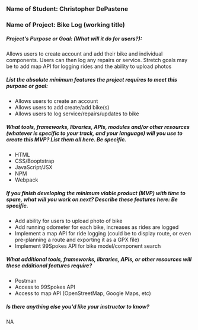 ### Name of Student: Christopher DePastene

### Name of Project: Bike Log (working title)

##### Project's Purpose or Goal: (What will it do for users?):

Allows users to create account and add their bike and individual components. Users can then log any repairs or service. Stretch goals may be to add  map API for logging rides and the ability to upload photos


##### List the absolute minimum features the project requires to meet this purpose or goal:
* Allows users to create an account
* Allows users to add create/add bike(s)
* Allows users to log service/repairs/updates to bike

##### What tools, frameworks, libraries, APIs, modules and/or other resources (whatever is specific to your track, and your language) will you use to create this MVP? List them all here. Be specific.
* HTML
* CSS/Booptstrap
* JavaScript/JSX
* NPM
* Webpack

##### If you finish developing the minimum viable product (MVP) with time to spare, what will you work on next? Describe these features here: Be specific.
* Add ability for users to upload photo of bike
* Add running odometer for each bike, increases as rides are logged
* Implement a map API for ride logging (could be to display route, or even pre-planning a route and exporting it as a GPX file)
* Implement 99Spokes API for bike model/component search


##### What additional tools, frameworks, libraries, APIs, or other resources will these additional features require?
* Postman
* Access to 99Spokes API
* Access to map API (OpenStreetMap, Google Maps, etc)

##### Is there anything else you'd like your instructor to know?
NA
